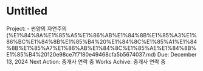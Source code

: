 # Untitled

Project: - 썬양의 자연주의 (%E1%84%8A%E1%85%A5%E1%86%AB%E1%84%8B%E1%85%A3%E1%86%BC%E1%84%8B%E1%85%B4%20%E1%84%8C%E1%85%A1%E1%84%8B%E1%85%A7%E1%86%AB%E1%84%8C%E1%85%AE%E1%84%8B%E1%85%B4%20120e98ce7f7180e49468cfa5b5674037.md)
Due: December 13, 2024
Next Action: 중개사 연락 중
Works Achive: 중개사 연락 중